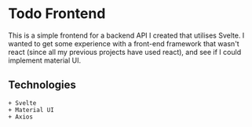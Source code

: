 # Todo Frontend

This is a simple frontend for a backend API I created that utilises Svelte. I wanted to get some experience with a front-end framework that wasn't react (since all my previous projects have used react), and see if I could implement material UI.

## Technologies

```
+ Svelte
+ Material UI
+ Axios
```
